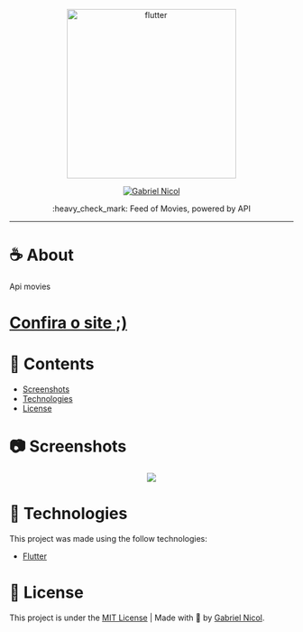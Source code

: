 
<p align="center">
   <img src="https://i.pinimg.com/originals/c1/65/1f/c1651f598d212acdfe551f103548e495.png" alt="flutter" width="300"/>
</p>

<p align="center">
   <a href="https://www.linkedin.com/in/moraesnicol/">
      <img alt="Gabriel Nicol" src="https://img.shields.io/badge/linkedin-%230077B5.svg?&style=for-the-badge&logo=linkedin&logoColor=white" />
   </a>
 
</p>

<p align="center">
  :heavy_check_mark: Feed of Movies, powered by API
</p>

<hr />






# :coffee: About

Api movies



# [Confira o site ;) ](https://estudopolicial-moraesnicol.vercel.app/#/)


# 📌 Contents

* [Screenshots](#camera-screenshot)
* [Technologies](#rocket-technologies)
* [License](#page_facing_up-license)

# :camera: Screenshots
<div align="center">
   <img src="https://github.com/moraesnicol/movies/blob/master/movies.gif" >

</div>

# :rocket: Technologies
This project was made using the follow technologies:

* [Flutter](https://github.com/flutter/flutter)




# :page_facing_up: License

This project is under the [MIT License](./LICENSE) |
Made with 💖 by [Gabriel Nicol](https://www.linkedin.com/in/gabrielnicol/).
